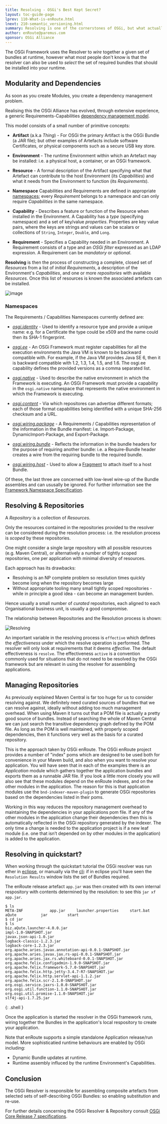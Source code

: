 ```yaml
---
title: Resolving - OSGi's Best Kept Secret?
layout: toc-guide-page
lprev: 110-What-is-enRoute.html
lnext: 210-semantic_versioning.html  
summary: Resolving is one of the cornerstones of OSGi, but what actually is going on?
author: enRoute@paremus.com
sponsor: OSGi Alliance 
---
```


The OSGi Framework uses the Resolver to _wire_ together a given set of bundles at runtime, however what most people don't know is that the resolver can also be used to _select_ the set of required bundles that should be installed into your runtime.

## Modularity and Dependencies  

As soon as you create Modules, you create a dependency management problem.

Realising this the OSGi Alliance has evolved, through extensive experience, a generic Requirements-Capabilities [dependency management model](https://osgi.org/hudson/job/build.core/lastSuccessfulBuild/artifact/osgi.specs/generated/html/core/framework.module.html#framework.module.dependencies). 

This model consists of a small number of primitive concepts:

* **Artifact** (a.k.a _Thing_) - For OSGi the primary Artifact is the OSGi Bundle (a JAR file); but other  examples of Artefacts include software Certificates, or physical components such as a secure USB key store.

* **Environment** - The runtime Environment within which an Artefact may be installed: i.e. a physical host, a container, or an OSGi framework.

* **Resource** - A formal description of the Artifact specifying what that Artefact can contribute to the host Environment (its _Capabilities_) and what it needs from the Environment to function (its _Requirements_).

* **Namespace** Capabilities and Requirements are defined in appropriate [namespaces](https://osgi.org/specification/osgi.core/7.0.0/framework.namespaces.html); every _Requirement_ belongs to a namespace and can only require _Capabilities_ in the same namespace.

* **Capability** - Describes a feature or function of the Resource when installed in the Environment. A Capability has a _type_ (specifying namespace) and a set of key/value  _properties_. Properties are key value pairs, where the keys are strings and values can be scalars or collections of `String`, `Integer`, `Double`, and `Long`.

* **Requirement** - Specifies a Capability needed in an Environment. A Requirement consists of a type and an _OSGi filter_ expressed as an LDAP expression. A Requirement can be _mandatory_ or _optional_.

**Resolving** is then the process of constructing a complete, closed set of _Resources_ from a list of _initial Requirements_, a description of the Environment's _Capabilities_, and one or more _repositories_ with available _Resources_. Once this list of resources is known the associated artefacts can be installed. 

![image](https://user-images.githubusercontent.com/200494/31130842-cf5299d2-a858-11e7-907c-d6cb43954501.png)

### Namespaces 

The Requirements / Capabilities Namespaces currently defined are:

* [_osgi.identity_](https://osgi.org/hudson/job/build.core/lastSuccessfulBuild/artifact/osgi.specs/generated/html/core/framework.namespaces.html#i1776750) - Used to identify a resource type and  provide a unique name: e.g. for a Certificate the type could be x509 and the name could then its SHA-1 fingerprint.

* [_osgi.ee_](https://osgi.org/hudson/job/build.core/lastSuccessfulBuild/artifact/osgi.specs/generated/html/core/framework.namespaces.html#framework.namespaces.osgi.ee) - An OSGi Framework must register capabilities for all the execution environments the Java VM is known to be backward compatible with. For example, if the Java VM provides Java SE 6, then it is backward compatible with 1.2, 1.3, 1.4, 1.5, and 1.6. The osgi.ee capability defines the provided versions as a comma separated list.

* [_osgi.native_](https://osgi.org/hudson/job/build.core/lastSuccessfulBuild/artifact/osgi.specs/generated/html/core/framework.namespaces.html#framework.namespaces.osgi.native) - Used to describe the native environment in which the Framework is executing. An OSGi Framework must provide a capability in the `osgi.native` namespace that represents the native environment in which the Framework is executing.

* [_osgi.content_](https://osgi.org/hudson/job/build.cmpn/lastSuccessfulBuild/artifact/osgi.specs/generated/html/cmpn/service.repository.html#i3224340) -  Via which repositores can advertise different formats; each of those format capabilities being identified with a unique SHA-256 checksum and a URL.

* [_osgi.wiring.package_](https://osgi.org/hudson/job/build.core/lastSuccessfulBuild/artifact/osgi.specs/generated/html/core/framework.namespaces.html#i1773241) - A Requirements / Capabilities representation of the information in the Bundle manifest: i.e. Import-Package, DynamicImport-Package, and Export-Package. 

* [_osgi.wiring.bundle_](https://osgi.org/hudson/job/build.core/lastSuccessfulBuild/artifact/osgi.specs/generated/html/core/framework.namespaces.html#i1773242) - Reflects the information in the bundle headers for the purpose of requiring another bundle: i.e. a Require-Bundle header creates a wire from the requiring bundle to the required bundle. 

* [_osgi.wiring.host_](https://osgi.org/hudson/job/build.core/lastSuccessfulBuild/artifact/osgi.specs/generated/html/core/framework.namespaces.html#i1773243) - Used to allow a [Fragment](https://osgi.org/hudson/job/build.core/lastSuccessfulBuild/artifact/osgi.specs/generated/html/core/framework.wiring.html#framework.wiring-fragments) to attach itself to a host Bundle. 

Of these, the last three are concerned with low-level wire-up of the Bundle assembles and can ususally be ignored. For further information see the [Framework Namespace Specification](https://osgi.org/hudson/job/build.core/lastSuccessfulBuild/artifact/osgi.specs/generated/html/core/framework.namespaces.html#d0e16016).


## Resolving & Repositories 

A _Repository_ is a collection of _Resources_. 

Only the resources contained in the repositories provided to the resolver can be considered during the resolution process: i.e. the resolution process is _scoped_ by these repositories. 

One might consider a single large repository with all possible resources (e.g.  Maven Central), or alternatively a number of tightly scoped repositories, one per application with minimal diversity of resources. 

Each approach has its drawbacks: 
* Resolving is an NP complete problem so resolution times quickly become long when the repository becomes large
* Without appropriate tooling many small tightly scoped repositories - while in principle a good idea - can become an management burden.

Hence usually a small number of _curated_ repositories, each aligned to each Organisational business unit, is usually a good compromise.

The relationship between Repositories and the Resolution process is shown: 

![Resolving](https://user-images.githubusercontent.com/200494/31221580-73596198-a9c4-11e7-8d11-1e1fe7e37199.png)

An important variable in the resolving process is `effective` which defines the _effectiveness_ under which the resolve operation is performed. The resolver will only look at requirements that it deems _effective_. The default effectiveness is `resolve`. The effectiveness `active` is a convention commonly used for situations that do not need to be resolved by the OSGi framework but are relevant in using the resolver for assembling applications. 


## Managing Repositories

As previously explained Maven Central is far too huge for us to consider resolving against. We definitely need curated sources of bundles that we can resolve against, ideally without adding too much management overhead. When using Maven it turns out that a POM file is actually a pretty good source of bundles. Instead of searching the whole of Maven Central we can just search the transitive dependency graph defined by the POM file. As long as the POM is well maintained, with properly scoped dependencies, then it functions very well as the basis for a curated repository.  

This is the approach taken by OSGi enRoute. The OSGi enRoute project provides a number of "index" poms which are designed to be used both for convenience in your Maven build, and also when you want to resolve your application. You will have seen that in each of the examples there is an _Application_ module which gathers together the application bundles and exports them as a runnable JAR file. If you look a little more closely you will also see that these modules depend on the enRoute indexes, and on the other modules in the application. The reason for this is that application modules use the `bnd-indexer-maven-plugin` to generate OSGi repositories based on the dependencies listed in their poms.

Working in this way reduces the repository management overhead to maintaining the dependencies in your applications pom file. If any of the other modules in the application change their dependencies then this is automatically reflected in the OSGi repository generated by the indexer. The only time a change is needed to the application project is if a new leaf module (i.e. one that isn’t depended on by other modules in the application) is added to the application.


## Resolving in quickstart?  

When working through the quickstart tutorial the OSGi resolver was run ether in [eclipse](../tutorial/020-tutorial_qs.html#resolving-the-application), or manually via the [cli](../tutorial/020-tutorial_qs.html#resolving-the-application): if in eclipse you'll have seen the `Resolution Results` window lists the set of Bundles required.

The enRoute release artefact `app.jar` was then created with its own internal respository with contents determined by the resolution: to see this `jar xf app.jar`. 

    $ ls
    META-INF		    app.jar	    launcher.properties	    start.bat
    aQute		    jar		    start
    $ cd jar
    $ ls
    biz.aQute.launcher-4.0.0.jar
    impl-1.0-SNAPSHOT.jar
    javax.json-api-1.0.jar
    logback-classic-1.2.3.jar
    logback-core-1.2.3.jar
    org.apache.aries.javax.annotation-api-0.0.1-SNAPSHOT.jar
    org.apache.aries.javax.jax.rs-api-0.0.1-SNAPSHOT.jar
    org.apache.aries.jax.rs.whiteboard-0.0.1-SNAPSHOT.jar
    org.apache.felix.configadmin-1.9.0-SNAPSHOT.jar
    org.apache.felix.framework-5.7.0-SNAPSHOT.jar
    org.apache.felix.http.jetty-3.4.7-R7-SNAPSHOT.jar
    org.apache.felix.http.servlet-api-1.1.2.jar
    org.apache.felix.scr-2.1.0-SNAPSHOT.jar
    org.osgi.service.jaxrs-1.0.0-SNAPSHOT.jar
    org.osgi.util.function-1.1.0-SNAPSHOT.jar
    org.osgi.util.promise-1.1.0-SNAPSHOT.jar
    slf4j-api-1.7.25.jar
{: .shell }

Once the application is started the resolver in the OSGi framework runs, wiring together the Bundles in the application's local respository to create your application.

Note that enRoute supports a simple standalone Application release/run model. More sophisticatied runtime behaviours are enabled by OSGi including: 
* Dynamic Bundle updates at runtime.
* Runtime assembly influced by the runtime Environment's Capabilities.   


## Conclusion

The OSGi Resolver is responsible for assembling composite artefacts from selected sets of self-describing OSGi Bundles: so enabling substitution and re-use.

For further details concerning the OSGi Resolver & Repository consult [OSGi Core Release 7 specifications](https://osgi.org/hudson/job/build.core/lastSuccessfulBuild/artifact/osgi.specs/generated/html/core/index.html). 

